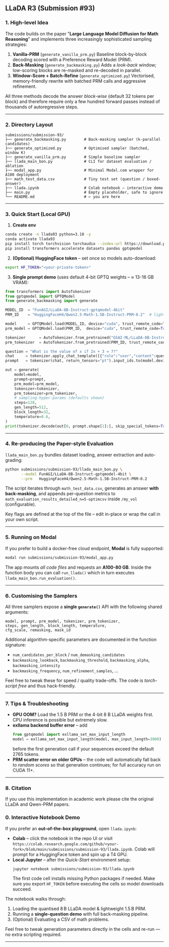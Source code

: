 ## LLaDA R3 (Submission #93)


### 1. High-level Idea
The code builds on the paper "**Large Language Model Diffusion for Math Reasoning**" and implements three increasingly sophisticated sampling strategies:

1. **Vanilla-PRM** (`generate_vanilla_prm.py`)   Baseline block-by-block decoding scored with a Preference Reward Model (PRM).
2. **Back-Masking** (`generate_backmasking.py`)   Adds a *look-back* window; low-scoring blocks are re-masked and re-decoded in parallel.
3. **Window-Score + Batch-Refine** (`generate_optimized.py`)   Vectorised, memory-friendly rewrite with batched PRM calls and aggressive refinement.

All three methods decode the answer *block-wise* (default 32 tokens per block) and therefore require only a few hundred forward passes instead of thousands of autoregressive steps.

---

### 2. Directory Layout
```
submissions/submission-93/
├── generate_backmasking.py        # Back-masking sampler (k-parallel candidates)
├── generate_optimized.py          # Optimised sampler (batched, window K)
├── generate_vanilla_prm.py        # Simple baseline sampler
├── llada_main_bon.py              # CLI for dataset evaluation / ablation
├── modal_app.py                   # Minimal Modal.com wrapper for A100 deployment
├── math_test_data.csv             # Tiny test set (question / boxed-answer)
├── llada.ipynb                    # Colab notebook – interactive demo
├── main.py                        # Empty placeholder, safe to ignore
└── README.md                      # ← you are here
```

---

### 3. Quick Start (Local GPU)
1. **Create env**
```bash
conda create -n llada93 python=3.10 -y
conda activate llada93
pip install torch torchvision torchaudio --index-url https://download.pytorch.org/whl/cu124  # or cpu
pip install transformers accelerate datasets pandas gptqmodel
```
2. **(Optional) HuggingFace token** – set once so models auto-download:
```bash
export HF_TOKEN="<your-private-token>"
```
3. **Single prompt demo** (uses default 4-bit GPTQ weights – ≈ 13-16 GB VRAM):
```python
from transformers import AutoTokenizer
from gptqmodel import GPTQModel
from generate_backmasking import generate

MODEL_ID  = "FunAGI/LLaDA-8B-Instruct-gptqmodel-4bit"
PRM_ID    = "HuggingFaceH4/Qwen2.5-Math-1.5B-Instruct-PRM-0.2"  # lightweight 1.5B PRM

model     = GPTQModel.load(MODEL_ID, device="cuda", trust_remote_code=True)
prm_model = GPTQModel.load(PRM_ID,  device="cuda", trust_remote_code=True)  # or AutoModel

tokenizer      = AutoTokenizer.from_pretrained("GSAI-ML/LLaDA-8B-Instruct")
prm_tokenizer  = AutoTokenizer.from_pretrained(PRM_ID, trust_remote_code=True)

question = "What is the value of x if 2x + 3 = 7?"
chat     = tokenizer.apply_chat_template([{"role":"user","content":question}], add_generation_prompt=True, tokenize=False)
prompt   = tokenizer(chat, return_tensors="pt").input_ids.to(model.device)

out = generate(
    model=model,
    prompt=prompt,
    prm_model=prm_model,
    tokenizer=tokenizer,
    prm_tokenizer=prm_tokenizer,
    # sampling-hyper-params (defaults shown)
    steps=128,
    gen_length=512,
    block_length=32,
    temperature=0.6,
)
print(tokenizer.decode(out[0, prompt.shape[1]:], skip_special_tokens=True))
```

---

### 4. Re-producing the Paper-style Evaluation
`llada_main_bon.py` bundles dataset loading, answer extraction and auto-grading:
```bash
python submissions/submission-93/llada_main_bon.py \
       --model FunAGI/LLaDA-8B-Instruct-gptqmodel-4bit \
       --prm   HuggingFaceH4/Qwen2.5-Math-1.5B-Instruct-PRM-0.2
```
The script iterates through `math_test_data.csv`, generates an answer **with back-masking**, and appends per-question metrics to `math_evaluation_results_detailed_n=5-optimcsv` inside `/my_vol` (configurable).

Key flags are defined at the top of the file – edit in-place or wrap the call in your own script.

---

### 5. Running on Modal
If you prefer to build a docker-free cloud endpoint, **Modal** is fully supported:
```bash
modal run submissions/submission-93/modal_app.py
```
The app mounts *all code files* and requests an **A100-80 GB**. Inside the function body you can call `run_llada()` which in turn executes `llada_main_bon.run_evaluation()`.

---

### 6. Customising the Samplers
All three samplers expose a **single `generate()`** API with the following shared arguments:
```
model, prompt, prm_model, tokenizer, prm_tokenizer,
steps, gen_length, block_length, temperature,
cfg_scale, remasking, mask_id
```
Additional algorithm-specific parameters are documented in the function signature:
* `num_candidates_per_block` / `num_demasking_candidates`
* `backmasking_lookback`, `backmasking_threshold`, `backmasking_alpha`, `backmasking_intensity`
* `backmasking_frequency`, `num_refinement_samples`, …

Feel free to tweak these for speed / quality trade-offs. The code is *torch-script free* and thus hack-friendly.

---

### 7. Tips & Troubleshooting
* **GPU OOM?** Load the 1.5 B PRM or the 4-bit 8 B LLaDA weights first. CPU inference is possible but extremely slow.
* **exllama backend buffer error** – add
  ```python
  from gptqmodel import exllama_set_max_input_length
  model = exllama_set_max_input_length(model, max_input_length=3000)
  ```
  before the first generation call if your sequences exceed the default 2765 tokens.
* **PRM scatter error on older GPUs** – the code will automatically fall back to *random scores* so that generation continues; for full accuracy run on CUDA 11+.

---

### 8. Citation
If you use this implementation in academic work please cite the original LLaDA and Qwen-PRM papers.

### 0. Interactive Notebook Demo
If you prefer an **out-of-the-box playground**, open `llada.ipynb`:

* **Colab** – click the notebook in the repo UI or visit `https://colab.research.google.com/github/<your-fork>/blob/main/submissions/submission-93/llada.ipynb`. Colab will prompt for a HuggingFace token and spin up a T4 GPU.
* **Local Jupyter** – after the *Quick-Start* environment setup:
  ```bash
  jupyter notebook submissions/submission-93/llada.ipynb
  ```
  The first code cell installs missing Python packages if needed. Make sure you export `HF_TOKEN` before executing the cells so model downloads succeed.

The notebook walks through:
1. Loading the quantised 8 B LLaDA model & lightweight 1.5 B PRM.
2. Running a **single-question demo** with full back-masking pipeline.
3. (Optional) Evaluating a CSV of math problems.

Feel free to tweak generation parameters directly in the cells and re-run — no extra scripting required.

---


